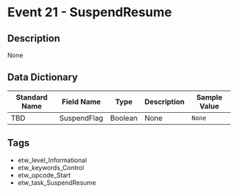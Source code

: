# Event 21 - SuspendResume

## Description
None

## Data Dictionary
|Standard Name|Field Name|Type|Description|Sample Value|
|---|---|---|---|---|
|TBD|SuspendFlag|Boolean|None|`None`|

## Tags
* etw_level_Informational
* etw_keywords_Control
* etw_opcode_Start
* etw_task_SuspendResume